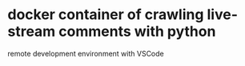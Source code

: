 # docker container of crawling live-stream comments with python
remote development environment with VSCode
